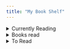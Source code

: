 ```yaml
---
title: "My Book Shelf"
---
```

<section>
<details class="tree-nav__item is-expandable">
<summary class="tree-nav__item-title"> Currently Reading </summary> 
   
      <details class="tree-nav__item is-expandable">
            <summary class="tree-nav__item-title"> Behold the Leviathan: The Unusual Rise of Modern India </summary>

            <ul>
              <li> Author: [Saurabh Mukherjea](https://www.linkedin.com/in/saurabh-mukherjea-frsa-36196b2/?originalSubdomain=in) </li>
              <li> Summary: </li>
            </ul>
      </details>

      <details class="tree-nav__item is-expandable">
            <summary class="tree-nav__item-title"> Shoe Dog </summary>

            <ul>
              <li> Author: Phil Knight </li>
              <li> Summary: </li>
            </ul>
      </details>
      
</details>

<details class="tree-nav__item is-expandable">
<summary class="tree-nav__item-title"> Books read </summary>

      <details class="tree-nav__item is-expandable">
            <summary class="tree-nav__item-title"> Ikigai </summary>

            <ul>
              <li> Author </li>
              <li> Summary </li>
            </ul>
      </details>
      <details class="tree-nav__item is-expandable">
            <summary class="tree-nav__item-title"> Show Your Work </summary>

            <ul>
              <li> Author </li>
              <li> Summary </li>
            </ul>
      </details>
       <details class="tree-nav__item is-expandable">
            <summary class="tree-nav__item-title"> Steal Like an Artist </summary>

            <ul>
              <li> Author </li>
              <li> Summary </li>
            </ul>
      </details>
  
</details>

<details class="tree-nav__item is-expandable">
<summary class="tree-nav__item-title"> To Read </summary>
   
      <details class="tree-nav__item is-expandable">
          <summary class="tree-nav__item-title"> 1. Laughable Loves </summary>
      
          <ul>
            <li> Author: Milan Kundera </li>
            <li> Summary: </li>
          </ul>
      </details> 
      
      <details class="tree-nav__item is-expandable">
          <summary class="tree-nav__item-title"> 2. Mourinho: Further Anatomy Of A Winner </summary>
      
          <ul>
            <li> Author: </li>
            <li> Summary: </li>
          </ul>
      </details> 
      
      <details class="tree-nav__item is-expandable">
          <summary class="tree-nav__item-title"> 3. Coaching Beyond </summary>
      
          <ul>
            <li> Author: </li>
            <li> Summary: </li>
          </ul>
      </details> 
      
      <details class="tree-nav__item is-expandable">
          <summary class="tree-nav__item-title"> 4. How To Build A Car </summary>
      
          <ul>
            <li> Author: </li>
            <li> Summary: </li>
          </ul>
      </details> 
      
      <details class="tree-nav__item is-expandable">
          <summary class="tree-nav__item-title"> 5. Total Competition </summary>
      
          <ul>
            <li> Author: </li>
            <li> Summary: </li>
          </ul>
      </details> 
      
      <details class="tree-nav__item is-expandable">
          <summary class="tree-nav__item-title"> 6. Complete Book Of Chess Strategy </summary>
      
          <ul>
            <li> Author: </li>
            <li> Summary: </li>
          </ul>
      </details> 
      
      <details class="tree-nav__item is-expandable">
          <summary class="tree-nav__item-title"> 7. The Mechanic </summary>
      
          <ul>
            <li> Author: </li>
            <li> Summary: </li>
          </ul>
      </details> 
      
      <details class="tree-nav__item is-expandable">
          <summary class="tree-nav__item-title"> 8. Bks Cricket Coaching Manual </summary>
      
          <ul>
            <li> Author: </li>
            <li> Summary: </li>
          </ul>
      </details> 
      
      <details class="tree-nav__item is-expandable">
          <summary class="tree-nav__item-title"> 9. Bowl. Sleep. Repeat </summary>
      
          <ul>
            <li> Author: </li>
            <li> Summary: </li>
          </ul>
      </details> 
      
      <details class="tree-nav__item is-expandable">
          <summary class="tree-nav__item-title"> 10. The Fast Bowler'S Bible </summary>
      
          <ul>
            <li> Author: </li>
            <li> Summary: </li>
          </ul>
      </details> 
      
      <details class="tree-nav__item is-expandable">
          <summary class="tree-nav__item-title"> 11. My Inventions, Autobiography Of Nikola Tesla </summary>
      
          <ul>
            <li> Author: </li>
            <li> Summary: </li>
          </ul>
      </details> 
      
      <details class="tree-nav__item is-expandable">
          <summary class="tree-nav__item-title"> 12. The Theory Of Everything </summary>
      
          <ul>
            <li> Author: </li>
            <li> Summary: </li>
          </ul>
      </details> 
      
      <details class="tree-nav__item is-expandable">
          <summary class="tree-nav__item-title"> 13. Black Holes : The Reith Lectures </summary>
      
          <ul>
            <li> Author: </li>
            <li> Summary: </li>
          </ul>
      </details> 
      
      <details class="tree-nav__item is-expandable">
          <summary class="tree-nav__item-title"> 14. A Brief History Of Time </summary>
      
          <ul>
            <li> Author: </li>
            <li> Summary: </li>
          </ul>
      </details> 
      
      <details class="tree-nav__item is-expandable">
          <summary class="tree-nav__item-title"> 15. Brief Answers To The Big Questions </summary>
      
          <ul>
            <li> Author: </li>
            <li> Summary: </li>
          </ul>
      </details> 
      
      <details class="tree-nav__item is-expandable">
          <summary class="tree-nav__item-title"> 16. The Grand Design </summary>
      
          <ul>
            <li> Author: </li>
            <li> Summary: </li>
          </ul>
      </details> 
      
      <details class="tree-nav__item is-expandable">
          <summary class="tree-nav__item-title"> 17. Brief Answers To The Big Questions </summary>
      
          <ul>
            <li> Author: </li>
            <li> Summary: </li>
          </ul>
      </details> 
      
      <details class="tree-nav__item is-expandable">
          <summary class="tree-nav__item-title"> 18. The Universe In A Nutshell </summary>
      
          <ul>
            <li> Author: </li>
            <li> Summary: </li>
          </ul>
      </details> 
      
      <details class="tree-nav__item is-expandable">
          <summary class="tree-nav__item-title"> 19. The Nature Of Space And Time </summary>
      
          <ul>
            <li> Author: </li>
            <li> Summary: </li>
          </ul>
      </details> 
      
      <details class="tree-nav__item is-expandable">
          <summary class="tree-nav__item-title"> 20. My Brief History </summary>
      
          <ul>
            <li> Author: </li>
            <li> Summary: </li>
          </ul>
      </details> 
      
      <details class="tree-nav__item is-expandable">
          <summary class="tree-nav__item-title"> 21. The World As I See It </summary>
      
          <ul>
            <li> Author: </li>
            <li> Summary: </li>
          </ul>
      </details> 
      
      <details class="tree-nav__item is-expandable">
          <summary class="tree-nav__item-title"> 22. Relativity: The Special And The General Theory </summary>
      
          <ul>
            <li> Author: </li>
            <li> Summary: </li>
          </ul>
      </details> 
      
      <details class="tree-nav__item is-expandable">
          <summary class="tree-nav__item-title"> 23. Ambuja Story </summary>
      
          <ul>
            <li> Author: </li>
            <li> Summary: </li>
          </ul>
      </details> 
      
      <details class="tree-nav__item is-expandable">
          <summary class="tree-nav__item-title"> 24. One Up On Wall Street </summary>
      
          <ul>
            <li> Author: </li>
            <li> Summary: </li>
          </ul>
      </details> 
      
      <details class="tree-nav__item is-expandable">
          <summary class="tree-nav__item-title"> 25. Beating The Street </summary>
      
          <ul>
            <li> Author: </li>
            <li> Summary: </li>
          </ul>
      </details> 
      
      <details class="tree-nav__item is-expandable">
          <summary class="tree-nav__item-title"> 26. The Psychology Of Money </summary>
      
          <ul>
            <li> Author: </li>
            <li> Summary: </li>
          </ul>
      </details> 
      
      <details class="tree-nav__item is-expandable">
          <summary class="tree-nav__item-title"> 27. The Mckinsey Mind </summary>
      
          <ul>
            <li> Author: </li>
            <li> Summary: </li>
          </ul>
      </details> 
      
      <details class="tree-nav__item is-expandable">
          <summary class="tree-nav__item-title"> 28. The Firm </summary>
      
          <ul>
            <li> Author: </li>
            <li> Summary: </li>
          </ul>
      </details> 
      
      <details class="tree-nav__item is-expandable">
          <summary class="tree-nav__item-title"> 29. Bad Blood </summary>
      
          <ul>
            <li> Author: </li>
            <li> Summary: </li>
          </ul>
      </details> 
      
      <details class="tree-nav__item is-expandable">
          <summary class="tree-nav__item-title"> 30. Bottle Of Lies </summary>
      
          <ul>
            <li> Author: </li>
            <li> Summary: </li>
          </ul>
      </details> 
      
      <details class="tree-nav__item is-expandable">
          <summary class="tree-nav__item-title"> 31. Empire Of Pain </summary>
      
          <ul>
            <li> Author: </li>
            <li> Summary: </li>
          </ul>
      </details> 
      
      <details class="tree-nav__item is-expandable">
          <summary class="tree-nav__item-title"> 32. Chip War </summary>
      
          <ul>
            <li> Author: </li>
            <li> Summary: </li>
          </ul>
      </details> 
      
      <details class="tree-nav__item is-expandable">
          <summary class="tree-nav__item-title"> 33. The World For Sale </summary>
      
          <ul>
            <li> Author: </li>
            <li> Summary: </li>
          </ul>
      </details> 
      
      <details class="tree-nav__item is-expandable">
          <summary class="tree-nav__item-title"> 34. How The World Really Works </summary>
      
          <ul>
            <li> Author: </li>
            <li> Summary: </li>
          </ul>
      </details> 
      
      <details class="tree-nav__item is-expandable">
          <summary class="tree-nav__item-title"> 35. Why We Get Sick </summary>
      
          <ul>
            <li> Author: </li>
            <li> Summary: </li>
          </ul>
      </details> 
      
      <details class="tree-nav__item is-expandable">
          <summary class="tree-nav__item-title"> 36. Insurance Company Pricing Secrets Revealed </summary>
      
          <ul>
            <li> Author: </li>
            <li> Summary: </li>
          </ul>
      </details> 
      
      <details class="tree-nav__item is-expandable">
          <summary class="tree-nav__item-title"> 37. Blood And Oil </summary>
      
          <ul>
            <li> Author: </li>
            <li> Summary: </li>
          </ul>
      </details> 
      
      <details class="tree-nav__item is-expandable">
          <summary class="tree-nav__item-title"> 38. Steve Jobs (Pb) </summary>
      
          <ul>
            <li> Author: </li>
            <li> Summary: </li>
          </ul>
      </details> 
      
      <details class="tree-nav__item is-expandable">
          <summary class="tree-nav__item-title"> 39. My Life In Full </summary>
      
          <ul>
            <li> Author: </li>
            <li> Summary: </li>
          </ul>
      </details> 
      
      <details class="tree-nav__item is-expandable">
          <summary class="tree-nav__item-title"> 40. The Mom Test </summary>
      
          <ul>
            <li> Author: </li>
            <li> Summary: </li>
          </ul>
      </details> 
      
      <details class="tree-nav__item is-expandable">
          <summary class="tree-nav__item-title"> 41. Jony Ive </summary>
      
          <ul>
            <li> Author: </li>
            <li> Summary: </li>
          </ul>
      </details> 
      
      <details class="tree-nav__item is-expandable">
          <summary class="tree-nav__item-title"> 42. Insanely Simple </summary>
      
          <ul>
            <li> Author: </li>
            <li> Summary: </li>
          </ul>
      </details> 
      
      <details class="tree-nav__item is-expandable">
          <summary class="tree-nav__item-title"> 43. User Friendly </summary>
      
          <ul>
            <li> Author: </li>
            <li> Summary: </li>
          </ul>
      </details> 
      
      <details class="tree-nav__item is-expandable">
          <summary class="tree-nav__item-title"> 44. Design As Art </summary>
      
          <ul>
            <li> Author: </li>
            <li> Summary: </li>
          </ul>
      </details> 
      
      <details class="tree-nav__item is-expandable">
          <summary class="tree-nav__item-title"> 45. Design Is Storytelling </summary>
      
          <ul>
            <li> Author: </li>
            <li> Summary: </li>
          </ul>
      </details> 
      
      <details class="tree-nav__item is-expandable">
          <summary class="tree-nav__item-title"> 46. Creative Confidence </summary>
      
          <ul>
            <li> Author: </li>
            <li> Summary: </li>
          </ul>
      </details> 
      
      <details class="tree-nav__item is-expandable">
          <summary class="tree-nav__item-title"> 47. The Creative Act </summary>
      
          <ul>
            <li> Author: </li>
            <li> Summary: </li>
          </ul>
      </details> 
      
      <details class="tree-nav__item is-expandable">
          <summary class="tree-nav__item-title"> 48. Actionable Gamification </summary>
      
          <ul>
            <li> Author: </li>
            <li> Summary: </li>
          </ul>
      </details> 
      
      <details class="tree-nav__item is-expandable">
          <summary class="tree-nav__item-title"> 49. Never Too Big To Fail (Hb) </summary>
      
          <ul>
            <li> Author: </li>
            <li> Summary: </li>
          </ul>
      </details> 
      
      <details class="tree-nav__item is-expandable">
          <summary class="tree-nav__item-title"> 50. Pandemonium </summary>
      
          <ul>
            <li> Author: </li>
            <li> Summary: </li>
          </ul>
      </details> 
      
      <details class="tree-nav__item is-expandable">
          <summary class="tree-nav__item-title"> 51. I Do What I Do </summary>
      
          <ul>
            <li> Author: </li>
            <li> Summary: </li>
          </ul>
      </details> 
      
      <details class="tree-nav__item is-expandable">
          <summary class="tree-nav__item-title"> 52. Debrief To Win </summary>
      
          <ul>
            <li> Author: </li>
            <li> Summary: </li>
          </ul>
      </details> 
      
      <details class="tree-nav__item is-expandable">
          <summary class="tree-nav__item-title"> 53. Why I Am Paying More </summary>
      
          <ul>
            <li> Author: </li>
            <li> Summary: </li>
          </ul>
      </details> 
      
      <details class="tree-nav__item is-expandable">
          <summary class="tree-nav__item-title"> 54. Range </summary>
      
          <ul>
            <li> Author: </li>
            <li> Summary: </li>
          </ul>
      </details> 
      
      <details class="tree-nav__item is-expandable">
          <summary class="tree-nav__item-title"> 55. The Paradox Of Choice </summary>
      
          <ul>
            <li> Author: </li>
            <li> Summary: </li>
          </ul>
      </details> 
      
      <details class="tree-nav__item is-expandable">
          <summary class="tree-nav__item-title"> 56. The India Way: Strategies For An Uncertain World </summary>
      
          <ul>
            <li> Author: </li>
            <li> Summary: </li>
          </ul>
      </details> 
      
      <details class="tree-nav__item is-expandable">
          <summary class="tree-nav__item-title"> 57. A New Idea Of India </summary>
      
          <ul>
            <li> Author: </li>
            <li> Summary: </li>
          </ul>
      </details> 
      
      <details class="tree-nav__item is-expandable">
          <summary class="tree-nav__item-title"> 58. Bad Money </summary>
      
          <ul>
            <li> Author: </li>
            <li> Summary: </li>
          </ul>
      </details> 
      
      <details class="tree-nav__item is-expandable">
          <summary class="tree-nav__item-title"> 59. The Deficit Myth </summary>
      
          <ul>
            <li> Author: </li>
            <li> Summary: </li>
          </ul>
      </details> 
      
      <details class="tree-nav__item is-expandable">
          <summary class="tree-nav__item-title"> 60. Economist In The Real World, An </summary>
      
          <ul>
            <li> Author: </li>
            <li> Summary: </li>
          </ul>
      </details> 
      
      <details class="tree-nav__item is-expandable">
          <summary class="tree-nav__item-title"> 61. Poor Economics </summary>
      
          <ul>
            <li> Author: </li>
            <li> Summary: </li>
          </ul>
      </details> 
      
      <details class="tree-nav__item is-expandable">
          <summary class="tree-nav__item-title"> 62. Good Economics For Hard Times </summary>
      
          <ul>
            <li> Author: </li>
            <li> Summary: </li>
          </ul>
      </details> 
      
      <details class="tree-nav__item is-expandable">
          <summary class="tree-nav__item-title"> 63. The Wealth Of Nations </summary>
      
          <ul>
            <li> Author: </li>
            <li> Summary: </li>
          </ul>
      </details> 
      
      <details class="tree-nav__item is-expandable">
          <summary class="tree-nav__item-title"> 64. The Third Pillar </summary>
      
          <ul>
            <li> Author: </li>
            <li> Summary: </li>
          </ul>
      </details> 
      
      <details class="tree-nav__item is-expandable">
          <summary class="tree-nav__item-title"> 65. Method In The Madness </summary>
      
          <ul>
            <li> Author: </li>
            <li> Summary: </li>
          </ul>
      </details> 
      
      <details class="tree-nav__item is-expandable">
          <summary class="tree-nav__item-title"> 66. Getting India Back On Track </summary>
      
          <ul>
            <li> Author: </li>
            <li> Summary: </li>
          </ul>
      </details> 
      
      <details class="tree-nav__item is-expandable">
          <summary class="tree-nav__item-title"> 67. Indian Constitution </summary>
      
          <ul>
            <li> Author: </li>
            <li> Summary: </li>
          </ul>
      </details> 
      
      <details class="tree-nav__item is-expandable">
          <summary class="tree-nav__item-title"> 68. Winner Takes All </summary>
      
          <ul>
            <li> Author: </li>
            <li> Summary: </li>
          </ul>
      </details> 
      
      <details class="tree-nav__item is-expandable">
          <summary class="tree-nav__item-title"> 69. The Education Of An Idealist </summary>
      
          <ul>
            <li> Author: </li>
            <li> Summary: </li>
          </ul>
      </details> 
      
      <details class="tree-nav__item is-expandable">
          <summary class="tree-nav__item-title"> 70. The Economist S Hour </summary>
      
          <ul>
            <li> Author: </li>
            <li> Summary: </li>
          </ul>
      </details> 
      
      <details class="tree-nav__item is-expandable">
          <summary class="tree-nav__item-title"> 71. Has China Won </summary>
      
          <ul>
            <li> Author: </li>
            <li> Summary: </li>
          </ul>
      </details> 
      
      <details class="tree-nav__item is-expandable">
          <summary class="tree-nav__item-title"> 72. The Brussels Effect </summary>
      
          <ul>
            <li> Author: </li>
            <li> Summary: </li>
          </ul>
      </details> 
      
      <details class="tree-nav__item is-expandable">
          <summary class="tree-nav__item-title"> 73. The Hell Of Good Intentions </summary>
      
          <ul>
            <li> Author: </li>
            <li> Summary: </li>
          </ul>
      </details> 
      
      <details class="tree-nav__item is-expandable">
          <summary class="tree-nav__item-title"> 74. Choices: Inside The Making Of Indian Foreign Policy </summary>
      
          <ul>
            <li> Author: </li>
            <li> Summary: </li>
          </ul>
      </details> 
      
      <details class="tree-nav__item is-expandable">
          <summary class="tree-nav__item-title"> 75. India That Is Bharat </summary>
      
          <ul>
            <li> Author: </li>
            <li> Summary: </li>
          </ul>
      </details> 
      
      <details class="tree-nav__item is-expandable">
          <summary class="tree-nav__item-title"> 76. Principles </summary>
      
          <ul>
            <li> Author: </li>
            <li> Summary: </li>
          </ul>
      </details> 
      
      <details class="tree-nav__item is-expandable">
          <summary class="tree-nav__item-title"> 77. Atomic Habits </summary>
      
          <ul>
            <li> Author: </li>
            <li> Summary: </li>
          </ul>
      </details> 
      
      <details class="tree-nav__item is-expandable">
          <summary class="tree-nav__item-title"> 78. Factfulness </summary>
      
          <ul>
            <li> Author: </li>
            <li> Summary: </li>
          </ul>
      </details> 
      
      <details class="tree-nav__item is-expandable">
          <summary class="tree-nav__item-title"> 79. Thinking, Fast & Slow </summary>
      
          <ul>
            <li> Author: </li>
            <li> Summary: </li>
          </ul>
      </details> 
      
      <details class="tree-nav__item is-expandable">
          <summary class="tree-nav__item-title"> 80. Trillion Dollar Coach </summary>
      
          <ul>
            <li> Author: </li>
            <li> Summary: </li>
          </ul>
      </details> 
      
      <details class="tree-nav__item is-expandable">
          <summary class="tree-nav__item-title"> 81. Freedom From The Known </summary>
      
          <ul>
            <li> Author: </li>
            <li> Summary: </li>
          </ul>
      </details> 
      
      <details class="tree-nav__item is-expandable">
          <summary class="tree-nav__item-title"> 82. Think On These Things </summary>
      
          <ul>
            <li> Author: </li>
            <li> Summary: </li>
          </ul>
      </details> 
      
      <details class="tree-nav__item is-expandable">
          <summary class="tree-nav__item-title"> 83. Eat That Frog </summary>
      
          <ul>
            <li> Author: </li>
            <li> Summary: </li>
          </ul>
      </details> 
      
      <details class="tree-nav__item is-expandable">
          <summary class="tree-nav__item-title"> 84. How To Win Friends And Influence People </summary>
      
          <ul>
            <li> Author: </li>
            <li> Summary: </li>
          </ul>
      </details> 
      
      <details class="tree-nav__item is-expandable">
          <summary class="tree-nav__item-title"> 85. Inner Engineering </summary>
      
          <ul>
            <li> Author: </li>
            <li> Summary: </li>
          </ul>
      </details> 
      
      <details class="tree-nav__item is-expandable">
          <summary class="tree-nav__item-title"> 86. Rich Dad Poor Dad </summary>
      
          <ul>
            <li> Author: </li>
            <li> Summary: </li>
          </ul>
      </details> 
      
      <details class="tree-nav__item is-expandable">
          <summary class="tree-nav__item-title"> 87. Ikigai </summary>
      
          <ul>
            <li> Author: </li>
            <li> Summary: </li>
          </ul>
      </details> 
      
      <details class="tree-nav__item is-expandable">
          <summary class="tree-nav__item-title"> 88. The Hidden Hindu </summary>
      
          <ul>
            <li> Author: </li>
            <li> Summary: </li>
          </ul>
      </details> 
      
      <details class="tree-nav__item is-expandable">
          <summary class="tree-nav__item-title"> 89. The Butterfly Effect </summary>
      
          <ul>
            <li> Author: </li>
            <li> Summary: </li>
          </ul>
      </details> 
      
      <details class="tree-nav__item is-expandable">
          <summary class="tree-nav__item-title"> 90. 4 Hour Work Week </summary>
      
          <ul>
            <li> Author: </li>
            <li> Summary: </li>
          </ul>
      </details> 
      
      <details class="tree-nav__item is-expandable">
          <summary class="tree-nav__item-title"> 91. The 7 Habits Of Highly Effective People </summary>
      
          <ul>
            <li> Author: </li>
            <li> Summary: </li>
          </ul>
      </details> 
      
      <details class="tree-nav__item is-expandable">
          <summary class="tree-nav__item-title"> 92. Not Today: The 9 Habits Of Extreme Productivity </summary>
      
          <ul>
            <li> Author: </li>
            <li> Summary: </li>
          </ul>
      </details> 
      
      <details class="tree-nav__item is-expandable">
          <summary class="tree-nav__item-title"> 93. So Good They Can'T Ignore You: </summary>
      
          <ul>
            <li> Author: </li>
            <li> Summary: </li>
          </ul>
      </details> 
      
      <details class="tree-nav__item is-expandable">
          <summary class="tree-nav__item-title"> 94. Deep Work </summary>
      
          <ul>
            <li> Author: </li>
            <li> Summary: </li>
          </ul>
      </details> 
      
      <details class="tree-nav__item is-expandable">
          <summary class="tree-nav__item-title"> 95. Exotic Engineer Entrepreneur </summary>
      
          <ul>
            <li> Author: </li>
            <li> Summary: </li>
          </ul>
      </details> 
      
      <details class="tree-nav__item is-expandable">
          <summary class="tree-nav__item-title"> 96. Thousand Splendid Suns </summary>
      
          <ul>
            <li> Author: </li>
            <li> Summary: </li>
          </ul>
      </details> 
      
      <details class="tree-nav__item is-expandable">
          <summary class="tree-nav__item-title"> 97. Siddhartha By Hermann Hesse </summary>
      
          <ul>
            <li> Author: </li>
            <li> Summary: </li>
          </ul>
      </details> 
      
      <details class="tree-nav__item is-expandable">
          <summary class="tree-nav__item-title"> 98. Complete Adventures Of Feluda Vol.1 </summary>
      
          <ul>
            <li> Author: </li>
            <li> Summary: </li>
          </ul>
      </details> 
      
      <details class="tree-nav__item is-expandable">
          <summary class="tree-nav__item-title"> 99. Complete Adventures Of Feluda Vol.2 </summary>
      
          <ul>
            <li> Author: </li>
            <li> Summary: </li>
          </ul>
      </details> 
      
      <details class="tree-nav__item is-expandable">
          <summary class="tree-nav__item-title"> 100. Collected Short Stories </summary>
      
          <ul>
            <li> Author: </li>
            <li> Summary: </li>
          </ul>
      </details> 
      
      <details class="tree-nav__item is-expandable">
          <summary class="tree-nav__item-title"> 101. It Ends With Us </summary>
      
          <ul>
            <li> Author: </li>
            <li> Summary: </li>
          </ul>
      </details> 
      
      <details class="tree-nav__item is-expandable">
          <summary class="tree-nav__item-title"> 102. The Love Hypothesis </summary>
      
          <ul>
            <li> Author: </li>
            <li> Summary: </li>
          </ul>
      </details> 
      
      <details class="tree-nav__item is-expandable">
          <summary class="tree-nav__item-title"> 103. Red White Royal Blue </summary>
      
          <ul>
            <li> Author: </li>
            <li> Summary: </li>
          </ul>
      </details> 
      
      <details class="tree-nav__item is-expandable">
          <summary class="tree-nav__item-title"> 104. Elenor And Park </summary>
      
          <ul>
            <li> Author: </li>
            <li> Summary: </li>
          </ul>
      </details> 
      
      <details class="tree-nav__item is-expandable">
          <summary class="tree-nav__item-title"> 105. Elenor And Park </summary>
      
          <ul>
            <li> Author: </li>
            <li> Summary: </li>
          </ul>
      </details> 
      
      <details class="tree-nav__item is-expandable">
          <summary class="tree-nav__item-title"> 106. A Man Called Ove </summary>
      
          <ul>
            <li> Author: </li>
            <li> Summary: </li>
          </ul>
      </details> 
      
      <details class="tree-nav__item is-expandable">
          <summary class="tree-nav__item-title"> 107. Walk To Remember </summary>
      
          <ul>
            <li> Author: </li>
            <li> Summary: </li>
          </ul>
      </details> 
      
      <details class="tree-nav__item is-expandable">
          <summary class="tree-nav__item-title"> 108. November 9: A Novel </summary>
      
          <ul>
            <li> Author: </li>
            <li> Summary: </li>
          </ul>
      </details> 
      
      <details class="tree-nav__item is-expandable">
          <summary class="tree-nav__item-title"> 109. Love Story By Erich Segal </summary>
      
          <ul>
            <li> Author: </li>
            <li> Summary: </li>
          </ul>
      </details> 
      
      <details class="tree-nav__item is-expandable">
          <summary class="tree-nav__item-title"> 110. It Starts With Us </summary>
      
          <ul>
            <li> Author: </li>
            <li> Summary: </li>
          </ul>
      </details> 
      
      <details class="tree-nav__item is-expandable">
          <summary class="tree-nav__item-title"> 111. It Ends With Us </summary>
      
          <ul>
            <li> Author: </li>
            <li> Summary: </li>
          </ul>
      </details> 
      
      <details class="tree-nav__item is-expandable">
          <summary class="tree-nav__item-title"> 112. The Notebook: The Love Story To End All Love Stories </summary>
      
          <ul>
            <li> Author: </li>
            <li> Summary: </li>
          </ul>
      </details> 
      
      <details class="tree-nav__item is-expandable">
          <summary class="tree-nav__item-title"> 113. The Spanish Love Deception </summary>
      
          <ul>
            <li> Author: </li>
            <li> Summary: </li>
          </ul>
      </details> 
      
      <details class="tree-nav__item is-expandable">
          <summary class="tree-nav__item-title"> 114. The American Roommate Experiment </summary>
      
          <ul>
            <li> Author: </li>
            <li> Summary: </li>
          </ul>
      </details> 
      
      <details class="tree-nav__item is-expandable">
          <summary class="tree-nav__item-title"> 115. The Love Hypothesis </summary>
      
          <ul>
            <li> Author: </li>
            <li> Summary: </li>
          </ul>
      </details> 
      
      <details class="tree-nav__item is-expandable">
          <summary class="tree-nav__item-title"> 116. Twisted Love By Ana Huang </summary>
      
          <ul>
            <li> Author: </li>
            <li> Summary: </li>
          </ul>
      </details> 
      
      <details class="tree-nav__item is-expandable">
          <summary class="tree-nav__item-title"> 117. Twisted Games By Ana Huang </summary>
      
          <ul>
            <li> Author: </li>
            <li> Summary: </li>
          </ul>
      </details> 
      
      <details class="tree-nav__item is-expandable">
          <summary class="tree-nav__item-title"> 118. Twisted Hate By Ana Huang </summary>
      
          <ul>
            <li> Author: </li>
            <li> Summary: </li>
          </ul>
      </details> 
      
      <details class="tree-nav__item is-expandable">
          <summary class="tree-nav__item-title"> 119. Twisted Lies By Ana Huang </summary>
      
          <ul>
            <li> Author: </li>
            <li> Summary: </li>
          </ul>
      </details> 
      
      <details class="tree-nav__item is-expandable">
          <summary class="tree-nav__item-title"> 120. The Off Limits Rule </summary>
      
          <ul>
            <li> Author: </li>
            <li> Summary: </li>
          </ul>
      </details> 
      
      <details class="tree-nav__item is-expandable">
          <summary class="tree-nav__item-title"> 121. Icebreaker </summary>
      
          <ul>
            <li> Author: </li>
            <li> Summary: </li>
          </ul>
      </details> 
      
      <details class="tree-nav__item is-expandable">
          <summary class="tree-nav__item-title"> 122. Wildfire: A Novel </summary>
      
          <ul>
            <li> Author: </li>
            <li> Summary: </li>
          </ul>
      </details> 
      
      <details class="tree-nav__item is-expandable">
          <summary class="tree-nav__item-title"> 123. Fangirl </summary>
      
          <ul>
            <li> Author: </li>
            <li> Summary: </li>
          </ul>
      </details> 
      
      <details class="tree-nav__item is-expandable">
          <summary class="tree-nav__item-title"> 124. Final Offer </summary>
      
          <ul>
            <li> Author: </li>
            <li> Summary: </li>
          </ul>
      </details> 
      
      <details class="tree-nav__item is-expandable">
          <summary class="tree-nav__item-title"> 125. A Million Kisses In Your Lifetime </summary>
      
          <ul>
            <li> Author: </li>
            <li> Summary: </li>
          </ul>
      </details> 
      
      <details class="tree-nav__item is-expandable">
          <summary class="tree-nav__item-title"> 126. The Cheat Sheet </summary>
      
          <ul>
            <li> Author: </li>
            <li> Summary: </li>
          </ul>
      </details> 
      
      <details class="tree-nav__item is-expandable">
          <summary class="tree-nav__item-title"> 127. Love Theoretically </summary>
      
          <ul>
            <li> Author: </li>
            <li> Summary: </li>
          </ul>
      </details> 
      
      <details class="tree-nav__item is-expandable">
          <summary class="tree-nav__item-title"> 128. Love On The Brain </summary>
      
          <ul>
            <li> Author: </li>
            <li> Summary: </li>
          </ul>
      </details> 
      
      <details class="tree-nav__item is-expandable">
          <summary class="tree-nav__item-title"> 129. Hook, Line, And Sinker </summary>
      
          <ul>
            <li> Author: </li>
            <li> Summary: </li>
          </ul>
      </details> 
      
      <details class="tree-nav__item is-expandable">
          <summary class="tree-nav__item-title"> 130. The Hating Game: </summary>
      
          <ul>
            <li> Author: </li>
            <li> Summary: </li>
          </ul>
      </details> 
      
      <details class="tree-nav__item is-expandable">
          <summary class="tree-nav__item-title"> 131. How To Not Die Alone </summary>
      
          <ul>
            <li> Author: </li>
            <li> Summary: </li>
          </ul>
      </details> 
      
      <details class="tree-nav__item is-expandable">
          <summary class="tree-nav__item-title"> 132. Wish I Could Tell You </summary>
      
          <ul>
            <li> Author: </li>
            <li> Summary: </li>
          </ul>
      </details> 
      
      <details class="tree-nav__item is-expandable">
          <summary class="tree-nav__item-title"> 133. Be My Perfect Ending </summary>
      
          <ul>
            <li> Author: </li>
            <li> Summary: </li>
          </ul>
      </details> 
      
      <details class="tree-nav__item is-expandable">
          <summary class="tree-nav__item-title"> 134. Write Me A Love Story </summary>
      
          <ul>
            <li> Author: </li>
            <li> Summary: </li>
          </ul>
      </details> 
      
      <details class="tree-nav__item is-expandable">
          <summary class="tree-nav__item-title"> 135. Cross Your Heart, Take My Name </summary>
      
          <ul>
            <li> Author: </li>
            <li> Summary: </li>
          </ul>
      </details> 
      
      <details class="tree-nav__item is-expandable">
          <summary class="tree-nav__item-title"> 136. One Arranged Murder </summary>
      
          <ul>
            <li> Author: </li>
            <li> Summary: </li>
          </ul>
      </details> 
      
      <details class="tree-nav__item is-expandable">
          <summary class="tree-nav__item-title"> 137. Something I Never Told You </summary>
      
          <ul>
            <li> Author: </li>
            <li> Summary: </li>
          </ul>
      </details> 
      
      <details class="tree-nav__item is-expandable">
          <summary class="tree-nav__item-title"> 138. You Only Live Once </summary>
      
          <ul>
            <li> Author: </li>
            <li> Summary: </li>
          </ul>
      </details> 
      
      <details class="tree-nav__item is-expandable">
          <summary class="tree-nav__item-title"> 139. Ugly Love </summary>
      
          <ul>
            <li> Author: </li>
            <li> Summary: </li>
          </ul>
      </details> 
      
      <details class="tree-nav__item is-expandable">
          <summary class="tree-nav__item-title"> 140. After Perfect By Maan Gabriel </summary>
      
          <ul>
            <li> Author: </li>
            <li> Summary: </li>
          </ul>
      </details> 
      
      <details class="tree-nav__item is-expandable">
          <summary class="tree-nav__item-title"> 141. Fake It Till You Bake It By Jamie Wesley </summary>
      
          <ul>
            <li> Author: </li>
            <li> Summary: </li>
          </ul>
      </details> 
      
      <details class="tree-nav__item is-expandable">
          <summary class="tree-nav__item-title"> 142. Archer’S Voice By Mia Sheridan </summary>
      
          <ul>
            <li> Author: </li>
            <li> Summary: </li>
          </ul>
      </details> 
      
      <details class="tree-nav__item is-expandable">
          <summary class="tree-nav__item-title"> 143. Things We Hide From The Light </summary>
      
          <ul>
            <li> Author: </li>
            <li> Summary: </li>
          </ul>
      </details> 
      
      <details class="tree-nav__item is-expandable">
          <summary class="tree-nav__item-title"> 144. Things We Hide From The Light </summary>
      
          <ul>
            <li> Author: </li>
            <li> Summary: </li>
          </ul>
      </details> 
      
      <details class="tree-nav__item is-expandable">
          <summary class="tree-nav__item-title"> 145. Things We Never Got Over </summary>
      
          <ul>
            <li> Author: </li>
            <li> Summary: </li>
          </ul>
      </details> 
      
      <details class="tree-nav__item is-expandable">
          <summary class="tree-nav__item-title"> 146. You'Ve Reached Sam: </summary>
      
          <ul>
            <li> Author: </li>
            <li> Summary: </li>
          </ul>
      </details> 
      
      <details class="tree-nav__item is-expandable">
          <summary class="tree-nav__item-title"> 147. The Fine Print By Lauren Asher </summary>
      
          <ul>
            <li> Author: </li>
            <li> Summary: </li>
          </ul>
      </details> 
      
      <details class="tree-nav__item is-expandable">
          <summary class="tree-nav__item-title"> 148. I Think I Love You </summary>
      
          <ul>
            <li> Author: </li>
            <li> Summary: </li>
          </ul>
      </details> 
      
      <details class="tree-nav__item is-expandable">
          <summary class="tree-nav__item-title"> 149. I Too Had A Love Story </summary>
      
          <ul>
            <li> Author: </li>
            <li> Summary: </li>
          </ul>
      </details> 
      
      <details class="tree-nav__item is-expandable">
          <summary class="tree-nav__item-title"> 150. Can Love Happen Twice ? </summary>
      
          <ul>
            <li> Author: </li>
            <li> Summary: </li>
          </ul>
      </details> 
      
      <details class="tree-nav__item is-expandable">
          <summary class="tree-nav__item-title"> 151. A Thousand Boy Kisses By Tillie Cole </summary>
      
          <ul>
            <li> Author: </li>
            <li> Summary: </li>
          </ul>
      </details> 
      
      <details class="tree-nav__item is-expandable">
          <summary class="tree-nav__item-title"> 152. Night Road </summary>
      
          <ul>
            <li> Author: </li>
            <li> Summary: </li>
          </ul>
      </details> 
      
      <details class="tree-nav__item is-expandable">
          <summary class="tree-nav__item-title"> 153. Redeeming Love </summary>
      
          <ul>
            <li> Author: </li>
            <li> Summary: </li>
          </ul>
      </details> 
      
      <details class="tree-nav__item is-expandable">
          <summary class="tree-nav__item-title"> 154. Between Shades Of Gray </summary>
      
          <ul>
            <li> Author: </li>
            <li> Summary: </li>
          </ul>
      </details> 
      
      <details class="tree-nav__item is-expandable">
          <summary class="tree-nav__item-title"> 155. Love And Other Words </summary>
      
          <ul>
            <li> Author: </li>
            <li> Summary: </li>
          </ul>
      </details> 
      
      <details class="tree-nav__item is-expandable">
          <summary class="tree-nav__item-title"> 156. The Summer I Turned Pretty By Jenny Han </summary>
      
          <ul>
            <li> Author: </li>
            <li> Summary: </li>
          </ul>
      </details> 
      
      <details class="tree-nav__item is-expandable">
          <summary class="tree-nav__item-title"> 157. The French Gardener </summary>
      
          <ul>
            <li> Author: </li>
            <li> Summary: </li>
          </ul>
      </details> 
      
      <details class="tree-nav__item is-expandable">
          <summary class="tree-nav__item-title"> 158. Punk 57 </summary>
      
          <ul>
            <li> Author: </li>
            <li> Summary: </li>
          </ul>
      </details> 
      
      <details class="tree-nav__item is-expandable">
          <summary class="tree-nav__item-title"> 159. Boyfriend Material </summary>
      
          <ul>
            <li> Author: </li>
            <li> Summary: </li>
          </ul>
      </details> 

      <details class="tree-nav__item is-expandable">
          <summary class="tree-nav__item-title"> 160. How to Be the Love You Seek: Break Cycles, Find Peace, and Heal Your Relationships </summary>
      
          <ul>
            <li> Author: Nicole LePera </li>
            <li> Summary: </li>
          </ul>
      </details> 

      <details class="tree-nav__item is-expandable">
          <summary class="tree-nav__item-title"> 161. How to Do the Work: Recognize Your Patterns, Heal from Your Past, and Create Your Self  </summary>
      
          <ul>
            <li> Author: Nicole LePera </li>
            <li> Summary: </li>
          </ul>
      </details> 

      <details class="tree-nav__item is-expandable">
          <summary class="tree-nav__item-title"> 162. How to Meet Your Self: The Workbook for Self-Discovery </summary>
      
          <ul>
            <li> Author: Nicole LePera </li>
            <li> Summary: </li>
          </ul>
      </details> 
    

</details>
</section>
